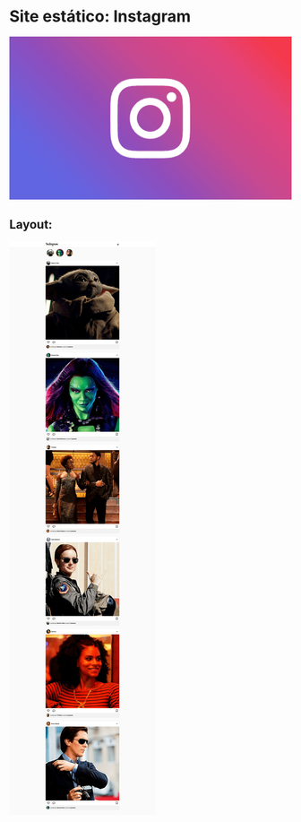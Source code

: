 # Site estático: Instagram  

![thumbnail](.github/thumbnail.png)

## Layout:

![expand](.github/expand.png)
